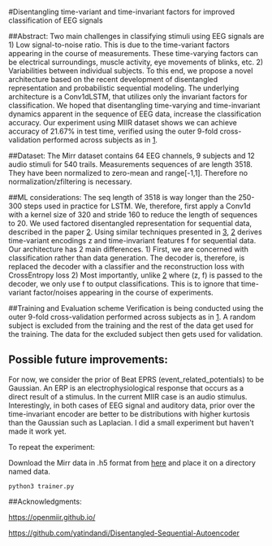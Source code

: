 #Disentangling time-variant and time-invariant factors for improved classification of EEG signals

##Abstract: 
Two main challenges in classifying stimuli using EEG signals are 1) Low signal-to-noise ratio. This is due to the time-variant factors appearing in the course of measurements. These time-varying factors can be electrical surroundings, muscle activity, eye movements of blinks, etc. 2) Variabilities between individual subjects.
To this end, we propose a novel architecture based on the recent development of disentangled representation and probabilistic sequential modeling. The underlying architecture is a Conv1dLSTM, that utilizes only the invariant factors for classification. We hoped that disentangling time-varying and time-invariant dynamics apparent in the sequence of EEG data, increase the classification accuracy. Our experiment using MIIR dataset shows we can achieve accuracy of 21.67\% in test time, verified using the outer 9-fold cross-validation performed across subjects as in [1](http://bib.sebastianstober.de/icassp2017.pdf).

##Dataset:
The Mirr dataset contains 64 EEG channels, 9 subjects and 12 audio stimuli for 540 trails. Measurements sequences of are length 3518. They have been normalized to zero-mean and range[-1,1]. Therefore no normalization/zfiltering is necessary.

##ML considerations:
The seq length of 3518 is way longer than the 250-300 steps used in practice for LSTM. We, therefore, first apply a Conv1d with a kernel size of 320 and stride 160 to reduce the length of sequences to 20. We used factored disentangled representation for sequential data, described in the paper [2](https://arxiv.org/pdf/1803.02991.pdf). Using similar techniques presented in [3]((https://openreview.net/pdf?id=Sy2fzU9gl)), [2](https://arxiv.org/pdf/1803.02991.pdf) derives time-variant encodings z and time-invariant features f for sequential data. Our architecture has 2 main differences. 1) First, we are concerned with classification rather than data generation. The decoder is, therefore, is replaced the decoder with a classifier and the reconstruction loss with CrossEntropy loss 2) Most importantly, unlike [2](https://arxiv.org/pdf/1803.02991.pdf) where (z, f) is passed to the decoder, we only use f to output classifications. This is to ignore that time-variant factor/noises appearing in the course of experiments.


##Training and Evaluation scheme
Verification is being conducted using the outer 9-fold cross-validation performed across subjects as in [1](http://bib.sebastianstober.de/icassp2017.pdf). A random subject is excluded from the training and the rest of the data get used for the training. The data for the excluded subject then gets used for validation.

## Possible future improvements:
For now, we consider the prior of Beat EPRS (event_related_potentials) to be Gaussian. An ERP is an electrophysiological response that occurs as a direct result of a stimulus. In the current MIIR case is an audio stimulus. Interestingly, in both cases of EEG signal and auditory data, prior over the time-invariant encoder are better to be distributions with higher kurtosis than the Gaussian such as Laplacian. I did a small experiment but haven't made it work yet.

To repeat the experiment:

Download the Mirr data in .h5 format from [here](http://www.ling.uni-potsdam.de/mlcog/OpenMIIR/rl2016/data/) and place it  on a directory named data.

```
python3 trainer.py
```

##Acknowledgments:

https://openmiir.github.io/

https://github.com/yatindandi/Disentangled-Sequential-Autoencoder
